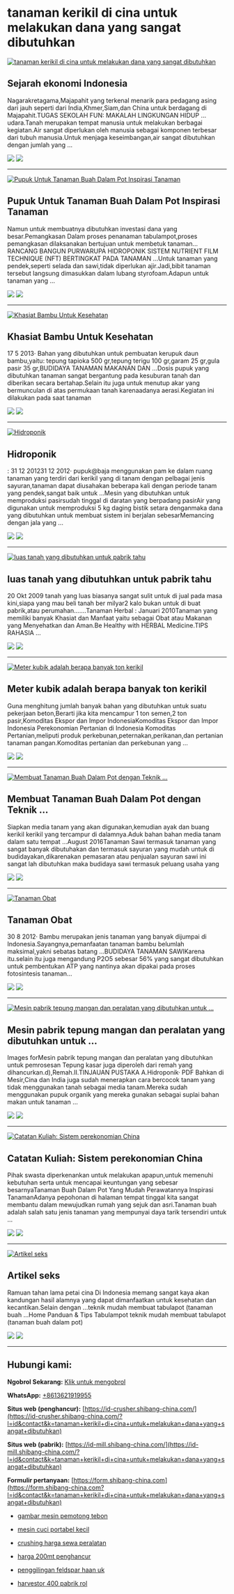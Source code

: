 # tanaman kerikil di cina untuk melakukan dana yang sangat dibutuhkan

<a href="https://swt.shibang-china.com/?l=id&img&k=tanaman+kerikil+di+cina+untuk+melakukan+dana+yang+sangat+dibutuhkan" target="_blank">![tanaman kerikil di cina untuk melakukan dana yang sangat dibutuhkan](http://static.shibang-china.com/all-800x300/345.jpg)</a>

## Sejarah ekonomi Indonesia
Nagarakretagama,Majapahit yang terkenal menarik para pedagang asing dari jauh seperti dari India,Khmer,Siam,dan China untuk berdagang di Majapahit.TUGAS SEKOLAH FUN: MAKALAH LINGKUNGAN HIDUP …udara.Tanah merupakan tempat manusia untuk melakukan berbagai kegiatan.Air sangat diperlukan oleh manusia sebagai komponen terbesar dari tubuh manusia.Untuk menjaga keseimbangan,air sangat dibutuhkan dengan jumlah yang …


<a href="https://whatsapp.shibangsoft.com/WhatsApp.php" target="_blank" title="WhatsApp">![](http://static.shibang-china.com/icon/whatsapp.png)</a> <a href="https://swt.shibang-china.com/?l=id&icon&k=tanaman+kerikil+di+cina+untuk+melakukan+dana+yang+sangat+dibutuhkan" target="_blank">![](http://static.shibang-china.com/icon/chat-id.png)</a>

---

<a href="https://swt.shibang-china.com/?l=id&img&k=tanaman+kerikil+di+cina+untuk+melakukan+dana+yang+sangat+dibutuhkan" target="_blank">![Pupuk Untuk Tanaman Buah Dalam Pot Inspirasi Tanaman](http://static.shibang-china.com/all-800x300/664.jpg)</a>

## Pupuk Untuk Tanaman Buah Dalam Pot Inspirasi Tanaman
Namun untuk membuatnya dibutuhkan investasi dana yang besar.Pemangkasan Dalam proses penanaman tabulampot,proses pemangkasan dilaksanakan bertujuan untuk membetuk tanaman…RANCANG BANGUN PURWARUPA HIDROPONIK SISTEM NUTRIENT FILM TECHNIQUE (NFT) BERTINGKAT PADA TANAMAN …Untuk tanaman yang pendek,seperti selada dan sawi,tidak diperlukan ajir.Jadi,bibit tanaman tersebut langsung dimasukkan dalam lubang styrofoam.Adapun untuk tanaman yang …


<a href="https://whatsapp.shibangsoft.com/WhatsApp.php" target="_blank" title="WhatsApp">![](http://static.shibang-china.com/icon/whatsapp.png)</a> <a href="https://swt.shibang-china.com/?l=id&icon&k=tanaman+kerikil+di+cina+untuk+melakukan+dana+yang+sangat+dibutuhkan" target="_blank">![](http://static.shibang-china.com/icon/chat-id.png)</a>

---

<a href="https://swt.shibang-china.com/?l=id&img&k=tanaman+kerikil+di+cina+untuk+melakukan+dana+yang+sangat+dibutuhkan" target="_blank">![Khasiat Bambu Untuk Kesehatan](http://static.shibang-china.com/all-800x300/530.jpg)</a>

## Khasiat Bambu Untuk Kesehatan
17 5 2013· Bahan yang dibutuhkan untuk pembuatan kerupuk daun bambu,yaitu: tepung tapioka 500 gr,tepung terigu 100 gr,garam 25 gr,gula pasir 35 gr,BUDIDAYA TANAMAN MAKANAN DAN …Dosis pupuk yang dibutuhkan tanaman sangat bergantung pada kesuburan tanah dan diberikan secara bertahap.Selain itu juga untuk menutup akar yang bermunculan di atas permukaan tanah karenaadanya aerasi.Kegiatan ini dilakukan pada saat tanaman


<a href="https://whatsapp.shibangsoft.com/WhatsApp.php" target="_blank" title="WhatsApp">![](http://static.shibang-china.com/icon/whatsapp.png)</a> <a href="https://swt.shibang-china.com/?l=id&icon&k=tanaman+kerikil+di+cina+untuk+melakukan+dana+yang+sangat+dibutuhkan" target="_blank">![](http://static.shibang-china.com/icon/chat-id.png)</a>

---

<a href="https://swt.shibang-china.com/?l=id&img&k=tanaman+kerikil+di+cina+untuk+melakukan+dana+yang+sangat+dibutuhkan" target="_blank">![Hidroponik](http://static.shibang-china.com/all-800x300/1469.jpg)</a>

## Hidroponik
: 31 12 201231 12 2012· pupuk@baja menggunakan pam ke dalam ruang tanaman yang terdiri dari kerikil yang di tanam dengan pelbagai jenis sayuran,tanaman dapat diusahakan beberapa kali dengan periode tanam yang pendek,sangat baik untuk …Mesin yang dibutuhkan untuk memproduksi pasirsudah tinggal di daratan yang berpadang pasirAir yang digunakan untuk memproduksi 5 kg daging bistik setara denganmaka dana yang dibutuhkan untuk membuat sistem ini berjalan sebesarMemancing dengan jala yang …


<a href="https://whatsapp.shibangsoft.com/WhatsApp.php" target="_blank" title="WhatsApp">![](http://static.shibang-china.com/icon/whatsapp.png)</a> <a href="https://swt.shibang-china.com/?l=id&icon&k=tanaman+kerikil+di+cina+untuk+melakukan+dana+yang+sangat+dibutuhkan" target="_blank">![](http://static.shibang-china.com/icon/chat-id.png)</a>

---

<a href="https://swt.shibang-china.com/?l=id&img&k=tanaman+kerikil+di+cina+untuk+melakukan+dana+yang+sangat+dibutuhkan" target="_blank">![luas tanah yang dibutuhkan untuk pabrik tahu](http://static.shibang-china.com/all-800x300/370.jpg)</a>

## luas tanah yang dibutuhkan untuk pabrik tahu
20 Okt 2009 tanah yang luas biasanya sangat sulit untuk di jual pada masa kini,siapa yang mau beli tanah ber milyar2 kalo bukan untuk di buat pabrik,atau perumahan….…Tanaman Herbal : Januari 2010Tanaman yang memiliki banyak Khasiat dan Manfaat yaitu sebagai Obat atau Makanan yang Menyehatkan dan Aman.Be Healthy with HERBAL Medicine.TIPS RAHASIA …


<a href="https://whatsapp.shibangsoft.com/WhatsApp.php" target="_blank" title="WhatsApp">![](http://static.shibang-china.com/icon/whatsapp.png)</a> <a href="https://swt.shibang-china.com/?l=id&icon&k=tanaman+kerikil+di+cina+untuk+melakukan+dana+yang+sangat+dibutuhkan" target="_blank">![](http://static.shibang-china.com/icon/chat-id.png)</a>

---

<a href="https://swt.shibang-china.com/?l=id&img&k=tanaman+kerikil+di+cina+untuk+melakukan+dana+yang+sangat+dibutuhkan" target="_blank">![Meter kubik adalah berapa banyak ton kerikil](http://static.shibang-china.com/all-800x300/957.jpg)</a>

## Meter kubik adalah berapa banyak ton kerikil
Guna menghitung jumlah banyak bahan yang dibutuhkan untuk suatu pekerjaan beton,Berarti jika kita mencampur 1 ton semen,2 ton pasir,Komoditas Ekspor dan Impor IndonesiaKomoditas Ekspor dan Impor Indonesia Perekonomian Pertanian di Indonesia Komoditas Pertanian,meliputi produk perkebunan,peternakan,perikanan,dan pertanian tanaman pangan.Komoditas pertanian dan perkebunan yang …


<a href="https://whatsapp.shibangsoft.com/WhatsApp.php" target="_blank" title="WhatsApp">![](http://static.shibang-china.com/icon/whatsapp.png)</a> <a href="https://swt.shibang-china.com/?l=id&icon&k=tanaman+kerikil+di+cina+untuk+melakukan+dana+yang+sangat+dibutuhkan" target="_blank">![](http://static.shibang-china.com/icon/chat-id.png)</a>

---

<a href="https://swt.shibang-china.com/?l=id&img&k=tanaman+kerikil+di+cina+untuk+melakukan+dana+yang+sangat+dibutuhkan" target="_blank">![Membuat Tanaman Buah Dalam Pot dengan Teknik …](http://static.shibang-china.com/all-800x300/1431.jpg)</a>

## Membuat Tanaman Buah Dalam Pot dengan Teknik …
Siapkan media tanam yang akan digunakan,kemudian ayak dan buang kerikil kerikil yang tercampur di dalamnya.Aduk bahan bahan media tanam dalam satu tempat …August 2016Tanaman Sawi termasuk tanaman yang sangat banyak dibutuhakan dan termasuk sayuran yang mudah untuk di budidayakan,dikarenakan pemasaran atau penjualan sayuran sawi ini sangat lah dibutuhkan maka budidaya sawi termasuk peluang usaha yang


<a href="https://whatsapp.shibangsoft.com/WhatsApp.php" target="_blank" title="WhatsApp">![](http://static.shibang-china.com/icon/whatsapp.png)</a> <a href="https://swt.shibang-china.com/?l=id&icon&k=tanaman+kerikil+di+cina+untuk+melakukan+dana+yang+sangat+dibutuhkan" target="_blank">![](http://static.shibang-china.com/icon/chat-id.png)</a>

---

<a href="https://swt.shibang-china.com/?l=id&img&k=tanaman+kerikil+di+cina+untuk+melakukan+dana+yang+sangat+dibutuhkan" target="_blank">![Tanaman Obat](http://static.shibang-china.com/all-800x300/668.jpg)</a>

## Tanaman Obat
30 8 2012· Bambu merupakan jenis tanaman yang banyak dijumpai di Indonesia.Sayangnya,pemanfaatan tanaman bambu belumlah maksimal,yakni sebatas batang …BUDIDAYA TANAMAN SAWIKarena itu.selain itu juga mengandung P2O5 sebesar 56% yang sangat dibutuhkan untuk pembentukan ATP yang nantinya akan dipakai pada proses fotosintesis tanaman…


<a href="https://whatsapp.shibangsoft.com/WhatsApp.php" target="_blank" title="WhatsApp">![](http://static.shibang-china.com/icon/whatsapp.png)</a> <a href="https://swt.shibang-china.com/?l=id&icon&k=tanaman+kerikil+di+cina+untuk+melakukan+dana+yang+sangat+dibutuhkan" target="_blank">![](http://static.shibang-china.com/icon/chat-id.png)</a>

---

<a href="https://swt.shibang-china.com/?l=id&img&k=tanaman+kerikil+di+cina+untuk+melakukan+dana+yang+sangat+dibutuhkan" target="_blank">![Mesin pabrik tepung mangan dan peralatan yang dibutuhkan untuk …](http://static.shibang-china.com/all-800x300/934.jpg)</a>

## Mesin pabrik tepung mangan dan peralatan yang dibutuhkan untuk …
Images forMesin pabrik tepung mangan dan peralatan yang dibutuhkan untuk pemrosesan Tepung kasar juga diperoleh dari remah yang dihancurkan.d),Remah.II.TINJAUAN PUSTAKA A.Hidroponik· PDF Bahkan di Mesir,Cina dan India juga sudah menerapkan cara bercocok tanam yang tidak menggunakan tanah sebagai media tanam.Mereka sudah menggunakan pupuk organik yang mereka gunakan sebagai suplai bahan makan untuk tanaman …


<a href="https://whatsapp.shibangsoft.com/WhatsApp.php" target="_blank" title="WhatsApp">![](http://static.shibang-china.com/icon/whatsapp.png)</a> <a href="https://swt.shibang-china.com/?l=id&icon&k=tanaman+kerikil+di+cina+untuk+melakukan+dana+yang+sangat+dibutuhkan" target="_blank">![](http://static.shibang-china.com/icon/chat-id.png)</a>

---

<a href="https://swt.shibang-china.com/?l=id&img&k=tanaman+kerikil+di+cina+untuk+melakukan+dana+yang+sangat+dibutuhkan" target="_blank">![Catatan Kuliah: Sistem perekonomian China](http://static.shibang-china.com/all-800x300/1250.jpg)</a>

## Catatan Kuliah: Sistem perekonomian China
Pihak swasta diperkenankan untuk melakukan apapun,untuk memenuhi kebutuhan serta untuk mencapai keuntungan yang sebesar besarnyaTanaman Buah Dalam Pot Yang Mudah Perawatannya Inspirasi TanamanAdanya pepohonan di halaman tempat tinggal kita sangat membantu dalam mewujudkan rumah yang sejuk dan asri.Tanaman buah adalah salah satu jenis tanaman yang mempunyai daya tarik tersendiri untuk …


<a href="https://whatsapp.shibangsoft.com/WhatsApp.php" target="_blank" title="WhatsApp">![](http://static.shibang-china.com/icon/whatsapp.png)</a> <a href="https://swt.shibang-china.com/?l=id&icon&k=tanaman+kerikil+di+cina+untuk+melakukan+dana+yang+sangat+dibutuhkan" target="_blank">![](http://static.shibang-china.com/icon/chat-id.png)</a>

---

<a href="https://swt.shibang-china.com/?l=id&img&k=tanaman+kerikil+di+cina+untuk+melakukan+dana+yang+sangat+dibutuhkan" target="_blank">![Artikel seks](http://static.shibang-china.com/all-800x300/1337.jpg)</a>

## Artikel seks
Ramuan tahan lama petai cina Di Indonesia memang sangat kaya akan kandungan hasil alamnya yang dapat dimanfaatkan untuk kesehatan dan kecantikan.Selain dengan …teknik mudah membuat tabulapot (tanaman buah …Home Panduan & Tips Tabulampot teknik mudah membuat tabulapot (tanaman buah dalam pot)


<a href="https://whatsapp.shibangsoft.com/WhatsApp.php" target="_blank" title="WhatsApp">![](http://static.shibang-china.com/icon/whatsapp.png)</a> <a href="https://swt.shibang-china.com/?l=id&icon&k=tanaman+kerikil+di+cina+untuk+melakukan+dana+yang+sangat+dibutuhkan" target="_blank">![](http://static.shibang-china.com/icon/chat-id.png)</a>

---
## Hubungi kami:

**Ngobrol Sekarang:** [Klik untuk mengobrol](https://swt.shibang-china.com?l=id&contact&k=tanaman+kerikil+di+cina+untuk+melakukan+dana+yang+sangat+dibutuhkan)

**WhatsApp:**  [+8613621919955](https://whatsapp.shibangsoft.com/WhatsApp.php)

**Situs web (penghancur):** [https://id-crusher.shibang-china.com/](https://id-crusher.shibang-china.com/?l=id&contact&k=tanaman+kerikil+di+cina+untuk+melakukan+dana+yang+sangat+dibutuhkan)

**Situs web (pabrik):** [https://id-mill.shibang-china.com/](https://id-mill.shibang-china.com/?l=id&contact&k=tanaman+kerikil+di+cina+untuk+melakukan+dana+yang+sangat+dibutuhkan)

**Formulir pertanyaan:** [https://form.shibang-china.com](https://form.shibang-china.com?l=id&contact&k=tanaman+kerikil+di+cina+untuk+melakukan+dana+yang+sangat+dibutuhkan)

* [gambar mesin pemotong tebon](../31/gambar%20mesin%20pemotong%20tebon.md)

* [mesin cuci portabel kecil](../31/mesin%20cuci%20portabel%20kecil.md)

* [crushing harga sewa peralatan](../39/crushing%20harga%20sewa%20peralatan.md)

* [harga 200mt penghancur](../39/harga%20200mt%20penghancur.md)

* [penggilingan feldspar haan uk](../40/penggilingan%20feldspar%20haan%20uk.md)

* [harvestor 400 pabrik rol](../35/harvestor%20400%20pabrik%20rol.md)